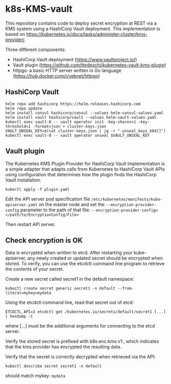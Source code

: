 # k8s-KMS-vault
This repository contains code to deploy secret encryption at REST via a KMS system using a HashiCorp Vault deployment.
This implementation is based on https://kubernetes.io/docs/tasks/administer-cluster/kms-provider/.

Three different components:
- HashiCorp Vault deployment (https://www.vaultproject.io/)
- Vault plugin (https://github.com/ttedeschi/kubernetes-vault-kms-plugin)
- httpgo: a basic HTTP server written in Go language (https://hub.docker.com/r/veknet/httpgo)

## HashiCorp Vault
```
helm repo add hashicorp https://helm.releases.hashicorp.com
helm repo update
helm install consul hashicorp/consul --values helm-consul-values.yaml
helm install vault hashicorp/vault --values helm-vault-values.yaml
kubectl exec vault-0 -- vault operator init -key-shares=1 -key-threshold=1 -format=json > cluster-keys.json
VAULT_UNSEAL_KEY=$(cat cluster-keys.json | jq -r ".unseal_keys_b64[]")
kubectl exec vault-0 -- vault operator unseal $VAULT_UNSEAL_KEY
```

## Vault plugin
The Kubernetes KMS Plugin Provider for HashiCorp Vault implementation is a simple adapter that adapts calls from Kubernetes to HashiCorp Vault APIs using configuration that determines how the plugin finds the HashiCorp Vault installation.

```kubectl apply -f plugin.yaml```

Edit the API server pod specification file ```/etc/kubernetes/manifests/kube-apiserver.yaml``` on the master node and set the ```--encryption-provider-config``` parameter to the path of that file: ```--encryption-provider-config=</path/to/EncryptionConfig/File>```

Then restart API server.

## Check encryption is OK
Data is encrypted when written to etcd. After restarting your kube-apiserver, any newly created or updated secret should be encrypted when stored. To verify, you can use the etcdctl command line program to retrieve the contents of your secret.

Create a new secret called secret1 in the default namespace:
```
kubectl create secret generic secret1 -n default --from-literal=mykey=mydata
```
Using the etcdctl command line, read that secret out of etcd:
```
ETCDCTL_API=3 etcdctl get /kubernetes.io/secrets/default/secret1 [...] | hexdump -C
```
where [...] must be the additional arguments for connecting to the etcd server.

Verify the stored secret is prefixed with k8s:enc:kms:v1:, which indicates that the kms provider has encrypted the resulting data.

Verify that the secret is correctly decrypted when retrieved via the API:
```
kubectl describe secret secret1 -n default
```
should match mykey: ```mydata```

